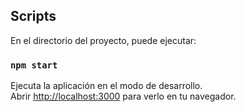 ## Scripts

En el directorio del proyecto, puede ejecutar:

### `npm start`

Ejecuta la aplicación en el modo de desarrollo.\
Abrir [http://localhost:3000](http://localhost:3000) para verlo en tu navegador.

